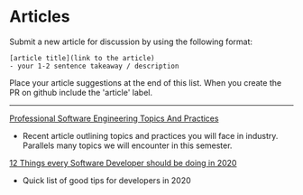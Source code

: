 # Articles

Submit a new article for discussion by using the following format:

```
[article title](link to the article)
- your 1-2 sentence takeaway / description
```

Place your article suggestions at the end of this list.  When you create the PR on github include the 'article' label.

---

[Professional Software Engineering Topics And Practices](https://venam.nixers.net/blog/programming/2020/01/09/se-practices.html)
 - Recent article outlining topics and practices you will face in industry.  Parallels many topics we will encounter in this semester.

[12 Things every Software Developer should be doing in 2020](https://dev.to/mbcrump/12-things-every-software-developer-should-be-doing-in-2020-5hbp)
 - Quick list of good tips for developers in 2020 
